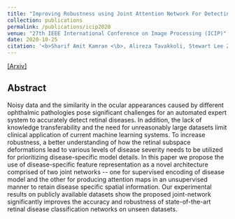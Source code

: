 ```yaml
---
title: "Improving Robustness using Joint Attention Network For Detecting Retinal Degeneration From Optical Coherence Tomography Images"
collection: publications
permalink: /publications/icip2020
venue: "27th IEEE International Conference on Image Processing (ICIP)"
date: 2020-10-25
citation: '<b>Sharif Amit Kamran <\b>, Alireza Tavakkoli, Stewart Lee Zuckerbrod.'
---
```

[[Arxiv]](https://arxiv.org/abs/2005.08094)


## Abstract
Noisy data and the similarity in the ocular appearances caused by different ophthalmic pathologies pose significant challenges for an automated expert system to accurately detect retinal diseases. In addition, the lack of knowledge transferability and the need for unreasonably large datasets limit clinical application of current machine learning systems. To increase robustness, a better understanding of how the retinal subspace deformations lead to various levels of disease severity needs to be utilized for prioritizing disease-specific model details. In this paper we propose the use of disease-specific feature representation as a novel architecture comprised of two joint networks -- one for supervised encoding of disease model and the other for producing attention maps in an unsupervised manner to retain disease specific spatial information. Our experimental results on publicly available datasets show the proposed joint-network significantly improves the accuracy and robustness of state-of-the-art retinal disease classification networks on unseen datasets. 